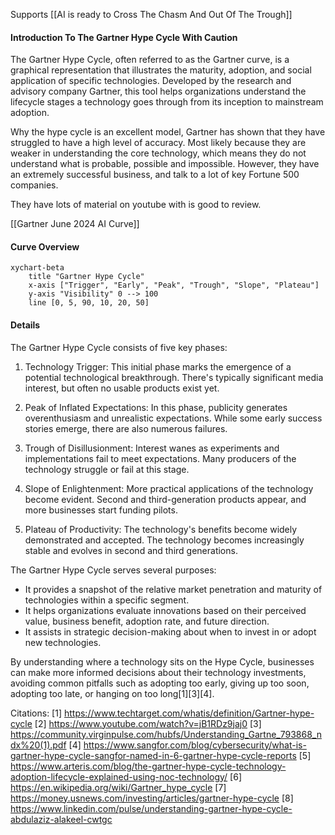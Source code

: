 Supports [[AI is ready to Cross The Chasm And Out Of The Trough]]

#### Introduction To The Gartner Hype Cycle With Caution

The Gartner Hype Cycle, often referred to as the Gartner curve, is a graphical representation that illustrates the maturity, adoption, and social application of specific technologies. Developed by the research and advisory company Gartner, this tool helps organizations understand the lifecycle stages a technology goes through from its inception to mainstream adoption.

Why the hype cycle is an excellent model, Gartner has shown that they have struggled to have a high level of accuracy.  Most likely because they are weaker in understanding the core technology, which means they do not understand what is probable, possible and impossible.  However, they have an extremely successful business, and talk to a lot of key Fortune 500 companies.  

They have lots of material on youtube with is good to review.

[[Gartner June 2024 AI Curve]]

#### Curve Overview

```mermaid
xychart-beta
    title "Gartner Hype Cycle"
    x-axis ["Trigger", "Early", "Peak", "Trough", "Slope", "Plateau"]
    y-axis "Visibility" 0 --> 100
    line [0, 5, 90, 10, 20, 50]
```

#### Details

The Gartner Hype Cycle consists of five key phases:

1. Technology Trigger: This initial phase marks the emergence of a potential technological breakthrough. There's typically significant media interest, but often no usable products exist yet.

2. Peak of Inflated Expectations: In this phase, publicity generates overenthusiasm and unrealistic expectations. While some early success stories emerge, there are also numerous failures.

3. Trough of Disillusionment: Interest wanes as experiments and implementations fail to meet expectations. Many producers of the technology struggle or fail at this stage.

4. Slope of Enlightenment: More practical applications of the technology become evident. Second and third-generation products appear, and more businesses start funding pilots.

5. Plateau of Productivity: The technology's benefits become widely demonstrated and accepted. The technology becomes increasingly stable and evolves in second and third generations.

The Gartner Hype Cycle serves several purposes:

- It provides a snapshot of the relative market penetration and maturity of technologies within a specific segment.
- It helps organizations evaluate innovations based on their perceived value, business benefit, adoption rate, and future direction.
- It assists in strategic decision-making about when to invest in or adopt new technologies.

By understanding where a technology sits on the Hype Cycle, businesses can make more informed decisions about their technology investments, avoiding common pitfalls such as adopting too early, giving up too soon, adopting too late, or hanging on too long[1][3][4].

Citations:
[1] https://www.techtarget.com/whatis/definition/Gartner-hype-cycle
[2] https://www.youtube.com/watch?v=jB1RDz9jaj0
[3] https://community.virginpulse.com/hubfs/Understanding_Gartne_793868_ndx%20(1).pdf
[4] https://www.sangfor.com/blog/cybersecurity/what-is-gartner-hype-cycle-sangfor-named-in-6-gartner-hype-cycle-reports
[5] https://www.arteris.com/blog/the-gartner-hype-cycle-technology-adoption-lifecycle-explained-using-noc-technology/
[6] https://en.wikipedia.org/wiki/Gartner_hype_cycle
[7] https://money.usnews.com/investing/articles/gartner-hype-cycle
[8] https://www.linkedin.com/pulse/understanding-gartner-hype-cycle-abdulaziz-alakeel-cwtgc